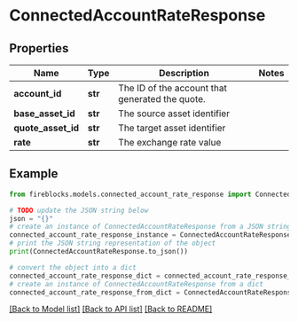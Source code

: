 # ConnectedAccountRateResponse


## Properties

Name | Type | Description | Notes
------------ | ------------- | ------------- | -------------
**account_id** | **str** | The ID of the account that generated the quote. | 
**base_asset_id** | **str** | The source asset identifier | 
**quote_asset_id** | **str** | The target asset identifier | 
**rate** | **str** | The exchange rate value | 

## Example

```python
from fireblocks.models.connected_account_rate_response import ConnectedAccountRateResponse

# TODO update the JSON string below
json = "{}"
# create an instance of ConnectedAccountRateResponse from a JSON string
connected_account_rate_response_instance = ConnectedAccountRateResponse.from_json(json)
# print the JSON string representation of the object
print(ConnectedAccountRateResponse.to_json())

# convert the object into a dict
connected_account_rate_response_dict = connected_account_rate_response_instance.to_dict()
# create an instance of ConnectedAccountRateResponse from a dict
connected_account_rate_response_from_dict = ConnectedAccountRateResponse.from_dict(connected_account_rate_response_dict)
```
[[Back to Model list]](../README.md#documentation-for-models) [[Back to API list]](../README.md#documentation-for-api-endpoints) [[Back to README]](../README.md)


